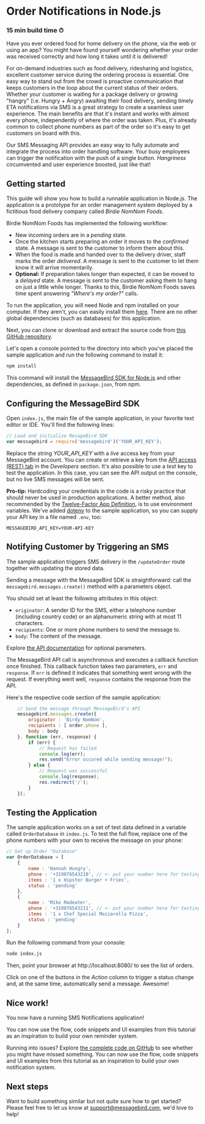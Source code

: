 # Order Notifications in Node.js
### 15 min build time ⏱

Have you ever ordered food for home delivery on the phone, via the web or using an app? You might have found yourself wondering whether your order was received correctly and how long it takes until it is delivered!

For on-demand industries such as food delivery, ridesharing and logistics, excellent customer service during the ordering process is essential. One easy way to stand out from the crowd is proactive communication that keeps customers in the loop about the current status of their orders. Whether your customer is waiting for a package delivery or growing "hangry" (i.e. Hungry + Angry) awaiting their food delivery, sending timely ETA notifications via SMS is a great strategy to create a seamless user experience. The main benefits are that it's instant and works with almost every phone, independently of where the order was taken. Plus, it's already common to collect phone numbers as part of the order so it's easy to get customers on board with this.

Our SMS Messaging API provides an easy way to fully automate and integrate the process into order handling software. Your busy employees can trigger the notification with the push of a single button. *Hangriness* circumvented and user experience boosted, just like that!

## Getting started

This guide will show you how to build a runnable application in Node.js. The application is a prototype for an order management system deployed by a fictitious food delivery company called *Birdie NomNom Foods*.

Birdie NomNom Foods has implemented the following workflow:

- New incoming orders are in a _pending_ state.
- Once the kitchen starts preparing an order it moves to the _confirmed_ state. A message is sent to the customer to inform them about this.
- When the food is made and handed over to the delivery driver, staff marks the order _delivered_. A message is sent to the customer to let them know it will arrive momentarily.
- **Optional:** If preparation takes longer than expected, it can be moved to a _delayed_ state. A message is sent to the customer asking them to hang on just a little while longer. Thanks to this, Birdie NomNom Foods saves time spent answering *"Where's my order?"* calls.

To run the application, you will need Node and npm installed on your computer. If they aren't, you can easily install them [here](https://www.npmjs.com/get-npm). There are no other global dependencies (such as databases) for this application.

Next, you can clone or download and extract the source code from [this GitHub repository](https://github.com/messagebirdguides/notifications-guide).

Let's open a console pointed to the directory into which you've placed the sample application and run the following command to install it:

````bash
npm install
````

This command will install the [MessageBird SDK for Node.js](https://www.npmjs.com/package/messagebird) and other dependencies, as defined in `package.json`, from npm.

## Configuring the MessageBird SDK

Open `index.js`, the main file of the sample application, in your favorite text editor or IDE. You'll find the following lines:

````js
// Load and initialize MesageBird SDK
var messagebird = require('messagebird')('YOUR_API_KEY');
````


Replace the string *YOUR_API_KEY* with a *live* access key from your MessageBird account. You can create or retrieve a key from the [API access (REST) tab](https://dashboard.messagebird.com/en/developers/access) in the _Developers_ section. It's also possible to use a _test_ key to test the application. In this case, you can see the API output on the console, but no live SMS messages will be sent.

**Pro-tip:** Hardcoding your credentials in the code is a risky practice that should never be used in production applications. A better method, also recommended by the [Twelve-Factor App Definition](https://12factor.net/), is to use environment variables. We've added [dotenv](https://www.npmjs.com/package/dotenv) to the sample application, so you can supply your API key in a file named `.env`, too:

````env
MESSAGEBIRD_API_KEY=YOUR-API-KEY
````

## Notifying Customer by Triggering an SMS

The sample application triggers SMS delivery in the `/updateOrder` route together with updating the stored data.

Sending a message with the MessageBird SDK is straightforward: call the `messagebird.messages.create()` method with a parameters object.

You should set at least the following attributes in this object:

- `originator`: A sender ID for the SMS, either a telephone number (including country code) or an alphanumeric string with at most 11 characters.
- `recipients`: One or more phone numbers to send the message to.
- `body`: The content of the message.

Explore [the API documentation](https://developers.messagebird.com/docs/messaging#messaging-send) for optional parameters.

The MessageBird API call is asynchronous and executes a callback function once finished. This callback function takes two parameters, `err` and `response`. If `err` is defined it indicates that something went wrong with the request. If everything went well, `response` contains the response from the API.

Here's the respective code section of the sample application:

````js
    // Send the message through MessageBird's API
    messagebird.messages.create({
        originator : 'Birdy NomNom',
        recipients : [ order.phone ],
        body : body
    }, function (err, response) {
        if (err) {
            // Request has failed
            console.log(err);
            res.send("Error occured while sending message!");
        } else {
            // Request was successful
            console.log(response);
            res.redirect('/');
        }
    });
````

## Testing the Application

The sample application works on a set of test data defined in a variable called `OrderDatabase` in `index.js`. To test the full flow, replace one of the phone numbers with your own to receive the message on your phone:

````js
// Set up Order "Database"
var OrderDatabase = [
    {
        name : 'Hannah Hungry',
        phone : '+319876543210', // <- put your number here for testing
        items : '1 x Hipster Burger + Fries',
        status : 'pending'
    },
    {
        name : 'Mike Madeater',
        phone : '+319876543211', // <- put your number here for testing
        items : '1 x Chef Special Mozzarella Pizza',
        status : 'pending'
    }
];
````


Run the following command from your console:

````bash
node index.js
````


Then, point your browser at http://localhost:8080/ to see the list of orders.

Click on one of the buttons in the _Action_ column to trigger a status change and, at the same time, automatically send a message. Awesome!

## Nice work!

You now have a running SMS Notifications application!

You can now use the flow, code snippets and UI examples from this tutorial as an inspiration to build your own reminder system.

Running into issues? Explore [the complete code on GitHub](https://github.com/messagebirdguides/notifications-guide) to see whether you might have missed something. You can now use the flow, code snippets and UI examples from this tutorial as an inspiration to build your own notification system.

## Next steps

Want to build something similar but not quite sure how to get started? Please feel free to let us know at support@messagebird.com, we'd love to help!
